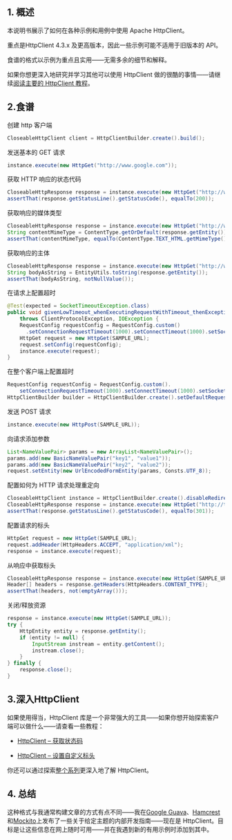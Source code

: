 ## 1. 概述

本说明书展示了如何在各种示例和用例中使用 Apache HttpClient。

重点是HttpClient 4.3.x 及更高版本，因此一些示例可能不适用于旧版本的 API。

食谱的格式以示例为重点且实用——无需多余的细节和解释。

如果你想更深入地研究并学习其他可以使用 HttpClient 做的很酷的事情——请继续[阅读主要的 HttpClient 教程](https://www.baeldung.com/httpclient-guide)。

## 2.食谱

创建 http 客户端

```java
CloseableHttpClient client = HttpClientBuilder.create().build();
```

发送基本的 GET 请求

```java
instance.execute(new HttpGet("http://www.google.com"));
```

获取 HTTP 响应的状态代码

```java
CloseableHttpResponse response = instance.execute(new HttpGet("http://www.google.com"));
assertThat(response.getStatusLine().getStatusCode(), equalTo(200));
```

获取响应的媒体类型

```java
CloseableHttpResponse response = instance.execute(new HttpGet("http://www.google.com"));
String contentMimeType = ContentType.getOrDefault(response.getEntity()).getMimeType();
assertThat(contentMimeType, equalTo(ContentType.TEXT_HTML.getMimeType()));
```

获取响应的主体

```java
CloseableHttpResponse response = instance.execute(new HttpGet("http://www.google.com"));
String bodyAsString = EntityUtils.toString(response.getEntity());
assertThat(bodyAsString, notNullValue());
```

在请求上配置超时

```java
@Test(expected = SocketTimeoutException.class)
public void givenLowTimeout_whenExecutingRequestWithTimeout_thenException() 
    throws ClientProtocolException, IOException {
    RequestConfig requestConfig = RequestConfig.custom()
      .setConnectionRequestTimeout(1000).setConnectTimeout(1000).setSocketTimeout(1000).build();
    HttpGet request = new HttpGet(SAMPLE_URL);
    request.setConfig(requestConfig);
    instance.execute(request);
}
```

在整个客户端上配置超时

```java
RequestConfig requestConfig = RequestConfig.custom().
    setConnectionRequestTimeout(1000).setConnectTimeout(1000).setSocketTimeout(1000).build();
HttpClientBuilder builder = HttpClientBuilder.create().setDefaultRequestConfig(requestConfig);
```

发送 POST 请求

```java
instance.execute(new HttpPost(SAMPLE_URL));
```

向请求添加参数

```java
List<NameValuePair> params = new ArrayList<NameValuePair>();
params.add(new BasicNameValuePair("key1", "value1"));
params.add(new BasicNameValuePair("key2", "value2"));
request.setEntity(new UrlEncodedFormEntity(params, Consts.UTF_8));
```

配置如何为 HTTP 请求处理重定向

```java
CloseableHttpClient instance = HttpClientBuilder.create().disableRedirectHandling().build();
CloseableHttpResponse response = instance.execute(new HttpGet("http://t.co/I5YYd9tddw"));
assertThat(response.getStatusLine().getStatusCode(), equalTo(301));
```

配置请求的标头

```java
HttpGet request = new HttpGet(SAMPLE_URL);
request.addHeader(HttpHeaders.ACCEPT, "application/xml");
response = instance.execute(request);
```

从响应中获取标头

```java
CloseableHttpResponse response = instance.execute(new HttpGet(SAMPLE_URL));
Header[] headers = response.getHeaders(HttpHeaders.CONTENT_TYPE);
assertThat(headers, not(emptyArray()));
```

关闭/释放资源

```java
response = instance.execute(new HttpGet(SAMPLE_URL));
try {
    HttpEntity entity = response.getEntity();
    if (entity != null) {
        InputStream instream = entity.getContent();
        instream.close();
    }
} finally {
    response.close();
}
```

## 3.深入HttpClient

如果使用得当，HttpClient 库是一个非常强大的工具——如果你想开始探索客户端可以做什么——请查看一些教程：

-   [HttpClient – 获取状态码](https://www.baeldung.com/httpclient-status-code)

-   [HttpClient – 设置自定义标头](https://www.baeldung.com/httpclient-custom-http-header)

你还可以通过探索[整个系列](https://www.baeldung.com/httpclient-guide)更深入地了解 HttpClient。

## 4. 总结

这种格式与我通常构建文章的方式有点不同——我在[Google Guava](https://www.baeldung.com/guava-collections)、[Hamcrest](https://www.baeldung.com/hamcrest-collections-arrays)和[Mockito](https://www.baeldung.com/mockito-verify)上发布了一些关于给定主题的内部开发指南——现在是 HttpClient。目标是让这些信息在网上随时可用——并在我遇到新的有用示例时添加到其中。